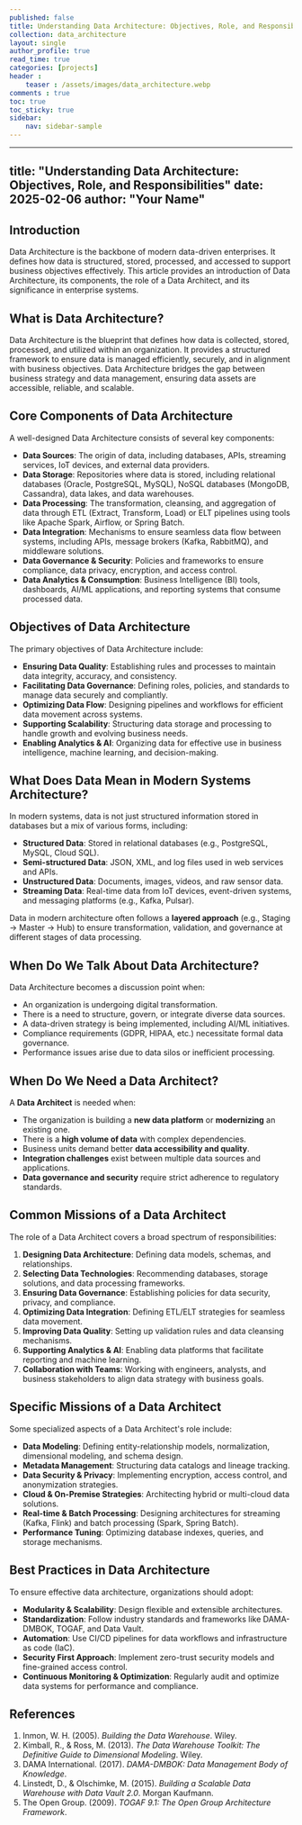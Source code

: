```yaml
---
published: false
title: Understanding Data Architecture: Objectives, Role, and Responsibilities
collection: data_architecture
layout: single
author_profile: true
read_time: true
categories: [projects]
header :
    teaser : /assets/images/data_architecture.webp
comments : true
toc: true
toc_sticky: true
sidebar:
    nav: sidebar-sample
---
```



---
title: "Understanding Data Architecture: Objectives, Role, and Responsibilities"
date: 2025-02-06
author: "Your Name"
---

## Introduction
Data Architecture is the backbone of modern data-driven enterprises. It defines how data is structured, stored, processed, and accessed to support business objectives effectively. This article provides an introduction of Data Architecture, its components, the role of a Data Architect, and its significance in enterprise systems.

## What is Data Architecture?
Data Architecture is the blueprint that defines how data is collected, stored, processed, and utilized within an organization. It provides a structured framework to ensure data is managed efficiently, securely, and in alignment with business objectives. Data Architecture bridges the gap between business strategy and data management, ensuring data assets are accessible, reliable, and scalable.

## Core Components of Data Architecture
A well-designed Data Architecture consists of several key components:

- **Data Sources**: The origin of data, including databases, APIs, streaming services, IoT devices, and external data providers.
- **Data Storage**: Repositories where data is stored, including relational databases (Oracle, PostgreSQL, MySQL), NoSQL databases (MongoDB, Cassandra), data lakes, and data warehouses.
- **Data Processing**: The transformation, cleansing, and aggregation of data through ETL (Extract, Transform, Load) or ELT pipelines using tools like Apache Spark, Airflow, or Spring Batch.
- **Data Integration**: Mechanisms to ensure seamless data flow between systems, including APIs, message brokers (Kafka, RabbitMQ), and middleware solutions.
- **Data Governance & Security**: Policies and frameworks to ensure compliance, data privacy, encryption, and access control.
- **Data Analytics & Consumption**: Business Intelligence (BI) tools, dashboards, AI/ML applications, and reporting systems that consume processed data.

## Objectives of Data Architecture
The primary objectives of Data Architecture include:

- **Ensuring Data Quality**: Establishing rules and processes to maintain data integrity, accuracy, and consistency.
- **Facilitating Data Governance**: Defining roles, policies, and standards to manage data securely and compliantly.
- **Optimizing Data Flow**: Designing pipelines and workflows for efficient data movement across systems.
- **Supporting Scalability**: Structuring data storage and processing to handle growth and evolving business needs.
- **Enabling Analytics & AI**: Organizing data for effective use in business intelligence, machine learning, and decision-making.

## What Does Data Mean in Modern Systems Architecture?
In modern systems, data is not just structured information stored in databases but a mix of various forms, including:

- **Structured Data**: Stored in relational databases (e.g., PostgreSQL, MySQL, Cloud SQL).
- **Semi-structured Data**: JSON, XML, and log files used in web services and APIs.
- **Unstructured Data**: Documents, images, videos, and raw sensor data.
- **Streaming Data**: Real-time data from IoT devices, event-driven systems, and messaging platforms (e.g., Kafka, Pulsar).

Data in modern architecture often follows a **layered approach** (e.g., Staging → Master → Hub) to ensure transformation, validation, and governance at different stages of data processing.

## When Do We Talk About Data Architecture?
Data Architecture becomes a discussion point when:

- An organization is undergoing digital transformation.
- There is a need to structure, govern, or integrate diverse data sources.
- A data-driven strategy is being implemented, including AI/ML initiatives.
- Compliance requirements (GDPR, HIPAA, etc.) necessitate formal data governance.
- Performance issues arise due to data silos or inefficient processing.

## When Do We Need a Data Architect?
A **Data Architect** is needed when:

- The organization is building a **new data platform** or **modernizing** an existing one.
- There is a **high volume of data** with complex dependencies.
- Business units demand better **data accessibility and quality**.
- **Integration challenges** exist between multiple data sources and applications.
- **Data governance and security** require strict adherence to regulatory standards.

## Common Missions of a Data Architect
The role of a Data Architect covers a broad spectrum of responsibilities:

1. **Designing Data Architecture**: Defining data models, schemas, and relationships.
2. **Selecting Data Technologies**: Recommending databases, storage solutions, and data processing frameworks.
3. **Ensuring Data Governance**: Establishing policies for data security, privacy, and compliance.
4. **Optimizing Data Integration**: Defining ETL/ELT strategies for seamless data movement.
5. **Improving Data Quality**: Setting up validation rules and data cleansing mechanisms.
6. **Supporting Analytics & AI**: Enabling data platforms that facilitate reporting and machine learning.
7. **Collaboration with Teams**: Working with engineers, analysts, and business stakeholders to align data strategy with business goals.

## Specific Missions of a Data Architect
Some specialized aspects of a Data Architect's role include:

- **Data Modeling**: Defining entity-relationship models, normalization, dimensional modeling, and schema design.
- **Metadata Management**: Structuring data catalogs and lineage tracking.
- **Data Security & Privacy**: Implementing encryption, access control, and anonymization strategies.
- **Cloud & On-Premise Strategies**: Architecting hybrid or multi-cloud data solutions.
- **Real-time & Batch Processing**: Designing architectures for streaming (Kafka, Flink) and batch processing (Spark, Spring Batch).
- **Performance Tuning**: Optimizing database indexes, queries, and storage mechanisms.

## Best Practices in Data Architecture
To ensure effective data architecture, organizations should adopt:

- **Modularity & Scalability**: Design flexible and extensible architectures.
- **Standardization**: Follow industry standards and frameworks like DAMA-DMBOK, TOGAF, and Data Vault.
- **Automation**: Use CI/CD pipelines for data workflows and infrastructure as code (IaC).
- **Security First Approach**: Implement zero-trust security models and fine-grained access control.
- **Continuous Monitoring & Optimization**: Regularly audit and optimize data systems for performance and compliance.

## References

1. Inmon, W. H. (2005). *Building the Data Warehouse*. Wiley.
2. Kimball, R., & Ross, M. (2013). *The Data Warehouse Toolkit: The Definitive Guide to Dimensional Modeling*. Wiley.
3. DAMA International. (2017). *DAMA-DMBOK: Data Management Body of Knowledge*.
4. Linstedt, D., & Olschimke, M. (2015). *Building a Scalable Data Warehouse with Data Vault 2.0*. Morgan Kaufmann.
5. The Open Group. (2009). *TOGAF 9.1: The Open Group Architecture Framework*.





